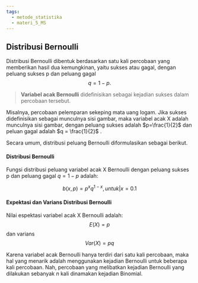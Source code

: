 ```yaml
---
tags:
  - metode_statistika
  - materi_5_MS
---
```

## Distribusi Bernoulli

Distribusi Bernoulli dibentuk berdasarkan satu kali percobaan yang memberikan hasil dua kemungkinan, yaitu sukses atau gagal, dengan peluang sukses p dan peluang gagal $$q=1-p.$$
> **Variabel acak Bernoulli** didefinisikan sebagai kejadian sukses dalam percobaan tersebut.

Misalnya, percobaan pelemparan sekeping mata uang logam. Jika sukses didefinisikan sebagai munculnya sisi gambar, maka variabel acak X adalah munculnya sisi gambar, dengan peluang sukses adalah $p=\frac{1}{2}$ dan peluan gagal adalah $q = \frac{1}{2}$ .

Secara umum, distribusi peluang Bernoulli diformulasikan sebagai berikut.

#### Distribusi Bernoulli

Fungsi distribusi peluang variabel acak X Bernoulli dengan peluang
sukses p dan peluang gagal $q = 1- p$ adalah:

$$b(x,p)=p^xq^{1-x}, untuk | x=0.1$$

#### Expektasi dan Varians Distribusi Bernoulli

Nilai espektasi variabel acak X Bernoulli adalah: $$E(X)= p$$ dan varians $$Var(X) = pq$$

Karena variabel acak Bernoulli hanya terdiri dari satu kali percobaan, maka hal yang menarik adalah menggunakan kejadian Bernoulli untuk beberapa kali percobaan. Nah, percobaan yang melibatkan kejadian Bernoulli yang dilakukan sebanyak $n$ kali dinamakan kejadian Binomial.

